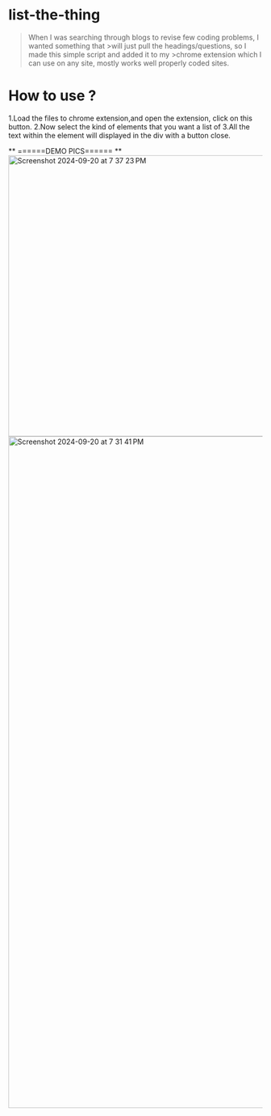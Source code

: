 # list-the-thing


>When I was searching through blogs to revise few coding problems, I wanted something that >will just pull the headings/questions, so I made this simple script and added it to my >chrome extension which I can use on any site, mostly works well properly coded sites.


# How to use ?
1.Load the files to chrome extension,and open the extension, click on this button.
2.Now select the kind of elements that you want a list of
3.All the text within the element will displayed in the div with a button close.




** ======DEMO PICS====== **
<img width="556" alt="Screenshot 2024-09-20 at 7 37 23 PM" src="https://github.com/user-attachments/assets/e5ea284e-260f-4de4-8acf-6bc2741b229f">
<img width="1329" alt="Screenshot 2024-09-20 at 7 31 41 PM" src="https://github.com/user-attachments/assets/992689ff-d97e-49fa-a13c-337b519ae766">
